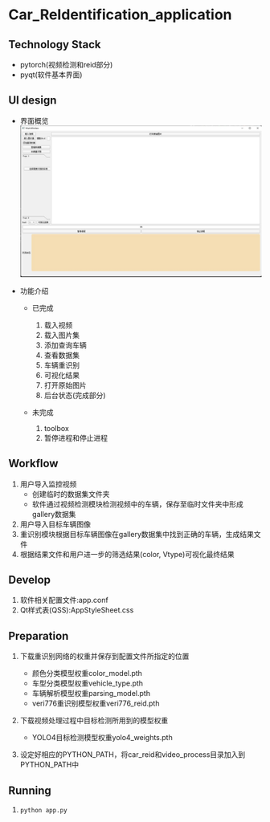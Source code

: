 # Car_ReIdentification_application

## Technology Stack

- pytorch(视频检测和reid部分)
- pyqt(软件基本界面)

## UI design

- 界面概览
  ![image](GUI.jpg)

- 功能介绍
    - 已完成
        1. 载入视频
        2. 载入图片集
        3. 添加查询车辆
        4. 查看数据集
        5. 车辆重识别
        6. 可视化结果
        7. 打开原始图片
        8. 后台状态(完成部分)
    - 未完成

        1. toolbox
        2. 暂停进程和停止进程

## Workflow

1. 用户导入监控视频
    - 创建临时的数据集文件夹
    - 软件通过视频检测模块检测视频中的车辆，保存至临时文件夹中形成gallery数据集
2. 用户导入目标车辆图像
3. 重识别模块根据目标车辆图像在gallery数据集中找到正确的车辆，生成结果文件
4. 根据结果文件和用户进一步的筛选结果(color, Vtype)可视化最终结果

## Develop

1. 软件相关配置文件:app.conf
2. Qt样式表(QSS):AppStyleSheet.css

## Preparation

1. 下载重识别网络的权重并保存到配置文件所指定的位置
    - 颜色分类模型权重color_model.pth
    - 车型分类模型权重vehicle_type.pth
    - 车辆解析模型权重parsing_model.pth
    - veri776重识别模型权重veri776_reid.pth
2. 下载视频处理过程中目标检测所用到的模型权重
    - YOLO4目标检测模型权重yolo4_weights.pth

3. 设定好相应的PYTHON_PATH，将car_reid和video_process目录加入到PYTHON_PATH中

## Running

1. `python app.py`